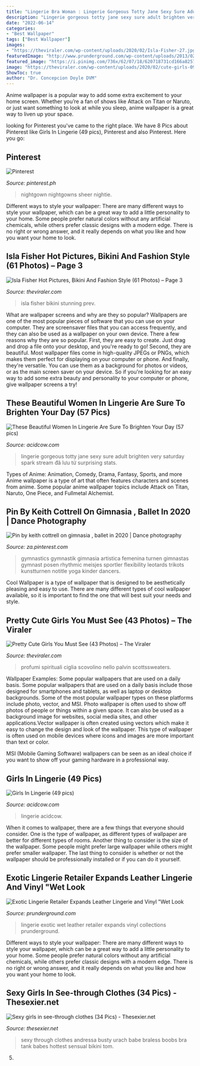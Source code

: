 ```yaml
---
title: "Lingerie Bra Woman : Lingerie Gorgeous Totty Jane Sexy Sure Adult Brighten Very Saturday Spark Stream đã Lưu Từ Surprising Stats"
description: "Lingerie gorgeous totty jane sexy sure adult brighten very saturday spark stream đã lưu từ surprising stats"
date: "2022-06-14"
categories:
- "Best Wallpaper"
tags: ["Best Wallpaper"]
images:
- "https://theviraler.com/wp-content/uploads/2020/02/Isla-Fisher-27.jpg"
featuredImage: "http://www.prunderground.com/wp-content/uploads/2013/02/v8369_f.jpg"
featured_image: "https://i.pinimg.com/736x/62/07/18/620718731cd166a82578660a06998d3c.jpg"
image: "https://theviraler.com/wp-content/uploads/2020/02/cute-girls-09.jpg"
ShowToc: true
author: "Dr. Concepcion Doyle DVM"
---
```



Anime wallpaper is a popular way to add some extra excitement to your home screen. Whether you’re a fan of shows like Attack on Titan or Naruto, or just want something to look at while you sleep, anime wallpaper is a great way to liven up your space.

	

		
looking for Pinterest you've came to the right place. We have 8 Pics about Pinterest like Girls In Lingerie (49 pics), Pinterest and also Pinterest. Here you go:
		
    
## Pinterest

<img loading=lazy src="https://i.pinimg.com/736x/62/07/18/620718731cd166a82578660a06998d3c.jpg" onerror="this.onerror=null;this.src='https://tse2.mm.bing.net/th?id=OIP.No6ZuPQ4lTOfSrZzz8yS-gAAAA&amp;pid=15.1';" alt="Pinterest">

_Source: pinterest.ph_

>nightgown nightgowns sheer nightie. 

	

Different ways to style your wallpaper:
There are many different ways to style your wallpaper, which can be a great way to add a little personality to your home. Some people prefer natural colors without any artificial chemicals, while others prefer classic designs with a modern edge. There is no right or wrong answer, and it really depends on what you like and how you want your home to look.

    
## Isla Fisher Hot Pictures, Bikini And Fashion Style (61 Photos) – Page 3

<img loading=lazy src="https://theviraler.com/wp-content/uploads/2020/02/Isla-Fisher-27.jpg" onerror="this.onerror=null;this.src='https://tse3.mm.bing.net/th?id=OIP.VbMM9Z_5Lz4LVst60irBEgHaLR&amp;pid=15.1';" alt="Isla Fisher Hot Pictures, Bikini And Fashion Style (61 Photos) – Page 3">

_Source: theviraler.com_

>isla fisher bikini stunning prev. 

	

What are wallpaper screens and why are they so popular?
Wallpapers are one of the most popular pieces of software that you can use on your computer. They are screensaver files that you can access frequently, and they can also be used as a wallpaper on your own device. There a few reasons why they are so popular. First, they are easy to create. Just drag and drop a file onto your desktop, and you're ready to go! Second, they are beautiful. Most wallpaper files come in high-quality JPEGs or PNGs, which makes them perfect for displaying on your computer or phone. And finally, they're versatile. You can use them as a background for photos or videos, or as the main screen saver on your device. So if you're looking for an easy way to add some extra beauty and personality to your computer or phone, give wallpaper screens a try!

    
## These Beautiful Women In Lingerie Are Sure To Brighten Your Day (57 Pics)

<img loading=lazy src="https://cdn.acidcow.com/pics/20150306/girls_in_lingerie_39.jpg" onerror="this.onerror=null;this.src='https://tse2.mm.bing.net/th?id=OIP.cH-a-1u8VlvNpm7fq8xFDQAAAA&amp;pid=15.1';" alt="These Beautiful Women In Lingerie Are Sure To Brighten Your Day (57 pics)">

_Source: acidcow.com_

>lingerie gorgeous totty jane sexy sure adult brighten very saturday spark stream đã lưu từ surprising stats. 

	

Types of Anime: Animation, Comedy, Drama, Fantasy, Sports, and more
Anime wallpaper is a type of art that often features characters and scenes from anime. Some popular anime wallpaper topics include Attack on Titan, Naruto, One Piece, and Fullmetal Alchemist.

    
## Pin By Keith Cottrell On Gimnasia , Ballet In 2020 | Dance Photography

<img loading=lazy src="https://i.pinimg.com/736x/c7/94/af/c794af0e31ccf41db469f2c30c0a8802.jpg" onerror="this.onerror=null;this.src='https://tse3.mm.bing.net/th?id=OIP.vRFsHHxQnowsAtfpE0nr6wHaMO&amp;pid=15.1';" alt="Pin by keith cottrell on gimnasia , ballet in 2020 | Dance photography">

_Source: za.pinterest.com_

>gymnastics gymnastik gimnasia artistica femenina turnen gimnastas gymnast posen rhythmic meisjes sportler flexibility leotards trikots kunstturnen notitle yoga kinder dancers. 

	

Cool Wallpaper is a type of wallpaper that is designed to be aesthetically pleasing and easy to use. There are many different types of cool wallpaper available, so it is important to find the one that will best suit your needs and style.

    
## Pretty Cute Girls You Must See (43 Photos) – The Viraler

<img loading=lazy src="https://theviraler.com/wp-content/uploads/2020/02/cute-girls-09.jpg" onerror="this.onerror=null;this.src='https://tse1.mm.bing.net/th?id=OIP.EuaOxPRDe_jxYTT64SDhnwHaKU&amp;pid=15.1';" alt="Pretty Cute Girls You Must See (43 Photos) – The Viraler">

_Source: theviraler.com_

>profumi spirituali ciglia scovolino nello palvin scottssweaters. 

	

Wallpaper Examples: Some popular wallpapers that are used on a daily basis.
Some popular wallpapers that are used on a daily basis include those designed for smartphones and tablets, as well as laptop or desktop backgrounds. Some of the most popular wallpaper types on these platforms include photo, vector, and MSI. 
Photo wallpaper is often used to show off photos of people or things within a given space. It can also be used as a background image for websites, social media sites, and other applications.Vector wallpaper is often created using vectors which make it easy to change the design and look of the wallpaper. This type of wallpaper is often used on mobile devices where icons and images are more important than text or color. 

MSI (Mobile Gaming Software) wallpapers can be seen as an ideal choice if you want to show off your gaming hardware in a professional way.

    
## Girls In Lingerie (49 Pics)

<img loading=lazy src="https://cdn.acidcow.com/pics/20200727/1595856778_5s3czt7ees.jpg" onerror="this.onerror=null;this.src='https://tse3.mm.bing.net/th?id=OIP.mZljZCwqE7jNRQQpRocwJgHaLG&amp;pid=15.1';" alt="Girls In Lingerie (49 pics)">

_Source: acidcow.com_

>lingerie acidcow. 

	

When it comes to wallpaper, there are a few things that everyone should consider. One is the type of wallpaper, as different types of wallpaper are better for different types of rooms. Another thing to consider is the size of the wallpaper. Some people might prefer large wallpaper while others might prefer smaller wallpaper. The last thing to consider is whether or not the wallpaper should be professionally installed or if you can do it yourself.

    
## Exotic Lingerie Retailer Expands Leather Lingerie And Vinyl &quot;Wet Look

<img loading=lazy src="http://www.prunderground.com/wp-content/uploads/2013/02/v8369_f.jpg" onerror="this.onerror=null;this.src='https://tse3.mm.bing.net/th?id=OIP.SP79xENfXaB8mAzjV_cpbAHaLH&amp;pid=15.1';" alt="Exotic Lingerie Retailer Expands Leather Lingerie and Vinyl &quot;Wet Look">

_Source: prunderground.com_

>lingerie exotic wet leather retailer expands vinyl collections prunderground. 

	

Different ways to style your wallpaper:
There are many different ways to style your wallpaper, which can be a great way to add a little personality to your home. Some people prefer natural colors without any artificial chemicals, while others prefer classic designs with a modern edge. There is no right or wrong answer, and it really depends on what you like and how you want your home to look.

    
## Sexy Girls In See-through Clothes (34 Pics) - Thesexier.net

<img loading=lazy src="http://thesexier.net/wp-content/uploads/2019/05/6-hot-busty-babe-andressa-urach-see-through-top.jpg" onerror="this.onerror=null;this.src='https://tse2.mm.bing.net/th?id=OIP.vUBiYOWiobiXLPxp9BaZzAHaLH&amp;pid=15.1';" alt="Sexy girls in see-through clothes (34 Pics) - Thesexier.net">

_Source: thesexier.net_

>sexy through clothes andressa busty urach babe braless boobs bra tank babes hottest sensual bikini tom. 

	

5.

